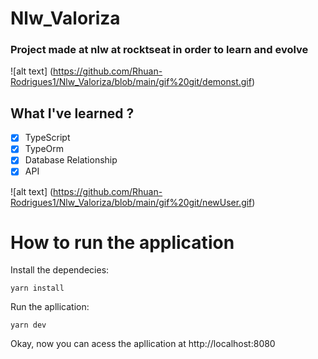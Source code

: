 ﻿# Nlw_Valoriza

### Project made at nlw at rocktseat in order to learn and evolve

![alt text] (https://github.com/Rhuan-Rodrigues1/Nlw_Valoriza/blob/main/gif%20git/demonst.gif)

## What I've learned ?

- [X] TypeScript
- [X] TypeOrm
- [X] Database Relationship
- [X] API

![alt text] (https://github.com/Rhuan-Rodrigues1/Nlw_Valoriza/blob/main/gif%20git/newUser.gif)

# How to run the application
   Install the dependecies:
   
    yarn install
    
  Run the apllication:
  
    yarn dev
          
  Okay, now you can acess the apllication at http://localhost:8080
